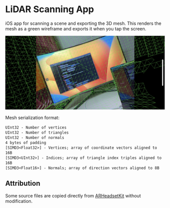 # LiDAR Scanning App

iOS app for scanning a scene and exporting the 3D mesh. This renders the mesh as a green wireframe and exports it when you tap the screen.

![Screenshot of the green scene mesh overlaid on the real world](./Documentation/AppScreenshot.jpg)

Mesh serialization format:

```
UInt32 - Number of vertices
UInt32 - Number of triangles
UInt32 - Number of normals
4 bytes of padding
[SIMD3<Float32>] - Vertices; array of coordinate vectors aligned to 16B
[SIMD3<UInt32>] - Indices; array of triangle index triples aligned to 16B
[SIMD3<Float16>] - Normals; array of direction vectors aligned to 8B
```

## Attribution

Some source files are copied directly from [ARHeadsetKit](https://github.com/philipturner/ARHeadsetKit) without modification.
